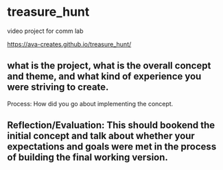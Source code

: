 # treasure_hunt
video project for comm lab


https://ava-creates.github.io/treasure_hunt/



<h2> what is the project, what is the overall concept and theme, and what kind of experience you were striving to create.</h2>
Process: How did you go about implementing the concept.


<h2>Reflection/Evaluation: This should bookend the initial concept and talk about whether your expectations and goals were met in the process of building the final working version.</h2>
